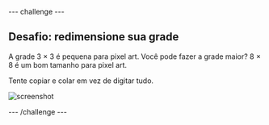 \--- challenge \---

## Desafio: redimensione sua grade

A grade 3 × 3 é pequena para pixel art. Você pode fazer a grade maior? 8 × 8 é um bom tamanho para pixel art.

Tente copiar e colar em vez de digitar tudo.

![screenshot](images/pixel-art-grid-8.png)

\--- /challenge \---